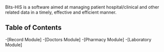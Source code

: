 Bits-HIS is a software aimed at managing patient hospital/clinical 
and other related data in a timely, effective and efficient manner.
## Table of Contents
-[Record Module]
-[Doctors Module]
-[Pharmacy Module]
-[Laboratory Module]
